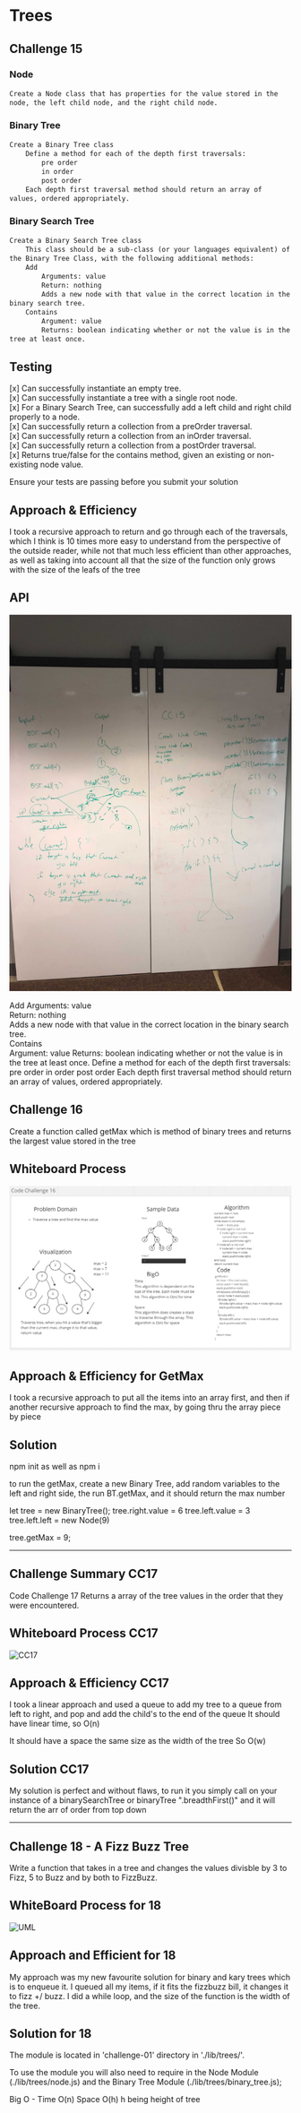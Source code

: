 # Trees

## Challenge 15

### Node

    Create a Node class that has properties for the value stored in the node, the left child node, and the right child node.

### Binary Tree

    Create a Binary Tree class
        Define a method for each of the depth first traversals:
            pre order
            in order
            post order
        Each depth first traversal method should return an array of values, ordered appropriately.

### Binary Search Tree

    Create a Binary Search Tree class
        This class should be a sub-class (or your languages equivalent) of the Binary Tree Class, with the following additional methods:
        Add
            Arguments: value
            Return: nothing
            Adds a new node with that value in the correct location in the binary search tree.
        Contains
            Argument: value
            Returns: boolean indicating whether or not the value is in the tree at least once.

## Testing

[x]    Can successfully instantiate an empty tree.  
[x]    Can successfully instantiate a tree with a single root node.  
[x]    For a Binary Search Tree, can successfully add a left child and right child properly to a node.  
[x]    Can successfully return a collection from a preOrder traversal.  
[x]    Can successfully return a collection from an inOrder traversal.  
[x]    Can successfully return a collection from a postOrder traversal.  
[x]    Returns true/false for the contains method, given an existing or non-existing node value.  

Ensure your tests are passing before you submit your solution

## Approach & Efficiency
<!-- What approach did you take? Why? What is the Big O space/time for this approach? -->
I took a recursive approach to return and go through each of the traversals, which I think is 10 times more easy to understand from the perspective of the outside reader, while not that much less efficient than other approaches, as well as taking into account all that the size of the function only grows with the size of the leafs of the tree

## API
<!-- Description of each method publicly available in each of your trees -->
![CC15](images/CC15.jpg)

Add
Arguments: value  
Return: nothing  
Adds a new node with that value in the correct location in the binary search tree.  
Contains  
Argument: value
Returns: boolean indicating whether or not the value is in the tree at least once.
Define a method for each of the depth first traversals:
pre order
in order
post order
Each depth first traversal method should return an array of values, ordered appropriately.

## Challenge 16

Create a function called getMax which is method of binary trees and returns the largest value stored in the tree

## Whiteboard Process
<!-- Embedded whiteboard image -->
![CC16](images/CC16.png)

## Approach & Efficiency for GetMax

<!-- What approach did you take? Why? What is the Big O space/time for this approach? -->
I took a recursive approach to put all the items into an array first, and then if another recursive approach to find the max, by going thru the array piece by piece

## Solution
<!-- Show how to run your code, and examples of it in action -->

npm init as well as npm i  

to run the getMax, create a new Binary Tree, add random variables to the left and right side, the run BT.getMax, and it should return the max number

let tree = new BinaryTree();
tree.right.value = 6
tree.left.value = 3
tree.left.left = new Node(9)

tree.getMax = 9;



-----------------------------------------------------------------------------------------



## Challenge Summary CC17

Code Challenge 17
Returns a array of the tree values in the order that they were encountered.

## Whiteboard Process CC17

![CC17](/images/CC17.png)

## Approach & Efficiency CC17

<!-- What approach did you take? Why? What is the Big O space/time for this approach? -->

I took a linear approach and used a queue to add my tree to a queue from left to right, and pop and add the child's to the end of the queue
It should have linear time, so O(n)

It should have a space the same size as the width of the tree
So O(w)

## Solution CC17
<!-- Show how to run your code, and examples of it in action -->

My solution is perfect and without flaws, to run it you simply call on your instance of a binarySearchTree or binaryTree ".breadthFirst()" and it will return the arr of order from top down


-----------------------------------------------------------------------------------------

## Challenge 18 - A Fizz Buzz Tree

Write a function that takes in a tree and changes the values divisble by 3 to Fizz, 5 to Buzz and by both to FizzBuzz.

## WhiteBoard Process for 18

![UML](/images/fizzBuzzTree.jpg)

## Approach and Efficient for 18

My approach was my new favourite solution for binary and kary trees which is to enqueue it. I queued all my items, if it fits the fizzbuzz bill, it changes it to fizz +/ buzz. I did a while loop, and the size of the function is the width of the tree.

## Solution for 18

The module is located in 'challenge-01' directory in './lib/trees/'.

To use the module you will also need to require in the Node Module (./lib/trees/node.js) and the Binary Tree Module (./lib/trees/binary_tree.js);

Big O - Time O(n) Space O(h) h being height of tree 